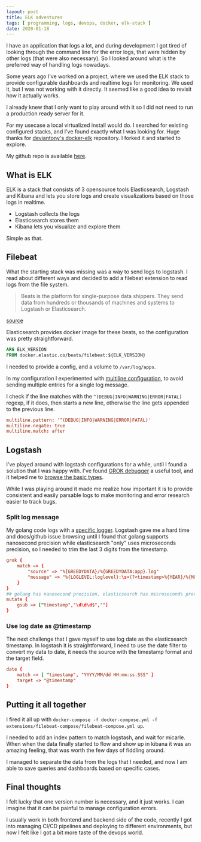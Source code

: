 ```yaml
---
layout: post
title: ELK adventures
tags: [ programming, logs, devops, docker, elk-stack ]
date: 2020-01-18
---
```


I have an application that logs a lot, and during development I got tired of looking through the command line for the error logs, that were hidden by other logs (that were also necessary). So I looked around what is the preferred way of handling logs nowadays.

Some years ago I've worked on a project, where we used the ELK stack to provide configurable dashboards and realtime logs for monitoring. We used it, but I was not working with it directly. It seemed like a good idea to revisit how it actually works.

I already knew that I only want to play around with it so I did not need to run a production ready server for it.

For my usecase a local virtualized install would do. I searched for existing configured stacks, and I've found exactly what I was looking for. Huge thanks for [deviantony's docker-elk](https://github.com/deviantony/docker-elk) repository. I forked it and started to explore.

My github repo is available [here](https://github.com/budavariam/docker-elk).

## What is ELK

ELK is a stack that consists of 3 opensource tools Elasticsearch, Logstash and Kibana and lets you store logs and create visualizations based on those logs in realtime.

* Logstash collects the logs
* Elasticsearch stores them
* Kibana lets you visualize and explore them

Simple as that.

## Filebeat

What the starting stack was missing was a way to send logs to logstash. I read about different ways and decided to add a filebeat extension to read logs from the file system.

> Beats is the platform for single-purpose data shippers. They send data from hundreds or thousands of machines and systems to Logstash or Elasticsearch.

[source](https://www.elastic.co/products/beats)

Elasticsearch provides docker image for these beats, so the configuration was pretty straightforward.

```dockerfile
ARG ELK_VERSION
FROM docker.elastic.co/beats/filebeat:${ELK_VERSION}
```

I needed to provide a config, and a volume to `/var/log/apps`.

In my configuration I experimented with [multiline configuration](https://www.elastic.co/guide/en/beats/filebeat/current/multiline-examples.html), to avoid sending multiple entries for a single log message.

I check if the line matches with the `^(DEBUG|INFO|WARNING|ERROR|FATAL)` regexp, if it does, then starts a new line, otherwise the line gets appended to the previous line.

```conf
multiline.pattern: '^(DEBUG|INFO|WARNING|ERROR|FATAL)'
multiline.negate: true
multiline.match: after
```

## Logstash

I've played around with logstash configurations for a while, until I found a solution that I was happy with. I've found [GROK debugger](https://grokdebug.herokuapp.com/) a useful tool, and it helped me to [browse the basic types](https://github.com/logstash-plugins/logstash-patterns-core/blob/master/patterns/grok-patterns).

While I was playing around it made me realize how important it is to provide consistent and easily parsable logs to make monitoring and error research easier to track bugs.

### Split log message

My golang code logs with a [specific logger](https://github.com/palette-software/go-log-targets). Logstash gave me a hard time and docs/github issue browsing until I found that golang supports nanosecond precision while elasticsearch "only" uses microseconds precision, so I needed to trim the last 3 digits from the timestamp.

```conf
grok {
    match => {
        "source" => "%{GREEDYDATA}/%{GREEDYDATA:app}.log"
        "message" => "%{LOGLEVEL:loglevel}:\s+(?<timestamp>%{YEAR}/%{MONTHNUM}/%{MONTHDAY} %{TIME})\s+%{GREEDYDATA:logmsg}"
    }
}
## golang has nanosecond precision, elasticsearch has microseconds precision, trim last 3 numbers
mutate {
    gsub => ["timestamp","\d\d\d$",""]
}
```

### Use log date as @timestamp

The next challenge that I gave myself to use log date as the elasticsearch timestamp.
In logstash it is straightforward, I need to use the date filter to convert my data to date, it needs the source with the timestamp format and the target field.

```conf
date {
    match => [ "timestamp", "YYYY/MM/dd HH:mm:ss.SSS" ]
    target => "@timestamp"
}
```

## Putting it all together

I fired it all up with `docker-compose -f docker-compose.yml -f extensions/filebeat-compose/filebeat-compose.yml up`.

I needed to add an index pattern to match logstash, and wait for micarle.
When when the data finally started to flow and show up in kibana it was an amazing feeling, that was worth the few days of fiddling around.

I managed to separate the data from the logs that I needed, and now I am able to save queries and dashboards based on specific cases.

## Final thoughts

I felt lucky that one version number is necessary, and it just works. I can imagine that it can be painful to manage configuration errors.

I usually work in both frontend and backend side of the code, recently I got into managing CI/CD pipelines and deploying to different environments, but now I felt like I got a bit more taste of the devops world.
